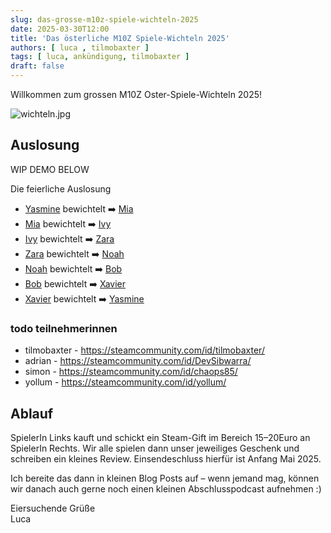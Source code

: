 ```yaml
---
slug: das-grosse-m10z-spiele-wichteln-2025
date: 2025-03-30T12:00
title: 'Das österliche M10Z Spiele-Wichteln 2025'
authors: [ luca , tilmobaxter ]
tags: [ luca, ankündigung, tilmobaxter ]
draft: false
---
```


Willkommen zum grossen M10Z Oster-Spiele-Wichteln 2025!

![wichteln.jpg](/img/articles/wichteln.jpg)

<!--truncate-->

## Auslosung

WIP DEMO BELOW

Die feierliche Auslosung

* [Yasmine](https://steamcommunity.com/id/Yasmine) bewichtelt ➡️ [Mia](https://steamcommunity.com/id/Mia)
* [Mia](https://steamcommunity.com/id/Mia) bewichtelt ➡️ [Ivy](https://steamcommunity.com/id/Ivy)
* [Ivy](https://steamcommunity.com/id/Ivy) bewichtelt ➡️ [Zara](https://steamcommunity.com/id/Zara)
* [Zara](https://steamcommunity.com/id/Zara) bewichtelt ➡️ [Noah](https://steamcommunity.com/id/Noah)
* [Noah](https://steamcommunity.com/id/Noah) bewichtelt ➡️ [Bob](https://steamcommunity.com/id/Bob)
* [Bob](https://steamcommunity.com/id/Bob) bewichtelt ➡️ [Xavier](https://steamcommunity.com/id/Xavier)
* [Xavier](https://steamcommunity.com/id/Xavier) bewichtelt ➡️ [Yasmine](https://steamcommunity.com/id/Yasmine)

### todo teilnehmerinnen

- tilmobaxter - https://steamcommunity.com/id/tilmobaxter/
- adrian - https://steamcommunity.com/id/DevSibwarra/
- simon - https://steamcommunity.com/id/chaops85/
- yollum - https://steamcommunity.com/id/yollum/

## Ablauf

SpielerIn Links kauft und schickt ein Steam-Gift im Bereich 15–20Euro an SpielerIn Rechts.
Wir alle spielen dann unser jeweiliges Geschenk und schreiben ein kleines Review. Einsendeschluss hierfür ist Anfang Mai
2025.

Ich bereite das dann in kleinen Blog Posts auf – wenn jemand mag, können wir danach auch gerne noch einen kleinen
Abschlusspodcast aufnehmen :)

Eiersuchende Grüße <br/>
Luca
